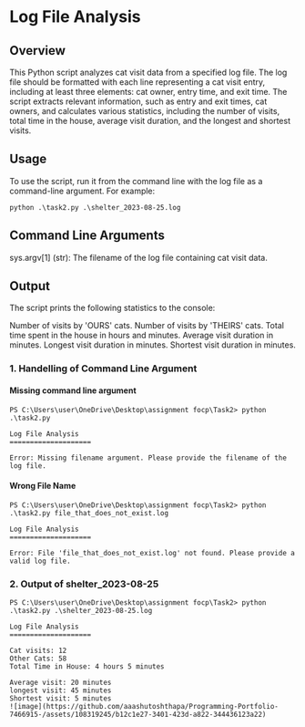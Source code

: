 # __Log File Analysis__

## __Overview__
This Python script analyzes cat visit data from a specified log file. The log file should be formatted with each 
line representing a cat visit entry, including at least three elements: cat owner, entry time, and exit time. 
The script extracts relevant information, such as entry and exit times, cat owners, and calculates various statistics, 
including the number of visits, total time in the house, average visit duration, and the longest and shortest visits.

## __Usage__
To use the script, run it from the command line with the log file as a command-line argument. For example:
```
python .\task2.py .\shelter_2023-08-25.log
```

## __Command Line Arguments__
sys.argv[1] (str): The filename of the log file containing cat visit data.

## __Output__
The script prints the following statistics to the console:

Number of visits by 'OURS' cats.
Number of visits by 'THEIRS' cats.
Total time spent in the house in hours and minutes.
Average visit duration in minutes.
Longest visit duration in minutes.
Shortest visit duration in minutes.

### 1. Handelling of Command Line Argument
#### Missing command line argument
```
PS C:\Users\user\OneDrive\Desktop\assignment focp\Task2> python .\task2.py

Log File Analysis
====================

Error: Missing filename argument. Please provide the filename of the log file.
```

#### Wrong File Name 
```
PS C:\Users\user\OneDrive\Desktop\assignment focp\Task2> python .\task2.py file_that_does_not_exist.log

Log File Analysis
====================

Error: File 'file_that_does_not_exist.log' not found. Please provide a valid log file.
```
### 2. Output of shelter_2023-08-25
```
PS C:\Users\user\OneDrive\Desktop\assignment focp\Task2> python .\task2.py .\shelter_2023-08-25.log

Log File Analysis
====================

Cat visits: 12
Other Cats: 58
Total Time in House: 4 hours 5 minutes

Average visit: 20 minutes
longest visit: 45 minutes
Shortest visit: 5 minutes
![image](https://github.com/aaashutoshthapa/Programming-Portfolio-7466915-/assets/108319245/b12c1e27-3401-423d-a822-344436123a22)

```





